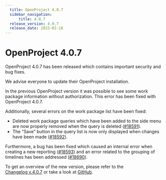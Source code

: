 ```yaml
---
  title: OpenProject 4.0.7
  sidebar_navigation:
      title: 4.0.7
  release_version: 4.0.7
  release_date: 2015-02-18
---
```



# OpenProject 4.0.7

OpenProject 4.0.7 has been released which contains important security
and bug fixes.

We advise everyone to update their OpenProject installation.

In the previous OpenProject version it was possible to see some work
package information without authorization. This error has been fixed
with OpenProject 4.0.7.

Additionally, several errors on the work package list have been fixed:

  - Deleted work package queries which have been added to the side menu
    are now properly removed when the query is deleted
    ([#18591](https://community.openproject.org/work_packages/18591 "#18591")).
  - The “Save” button in the query list is now only displayed when
    changes have been made
    ([#18592](https://community.openproject.org/work_packages/18592 "#18592")).

Furthermore, a bug has been fixed which caused an internal error when
creating a new reporting
([#18593](https://community.openproject.org/work_packages/18593 "#18593"))
and an error related to the grouping of timelines has been addressed
([#18690](https://community.openproject.org/work_packages/18690 "#18690")).

To get an overview of the new version, please refer to the  
[Changelog v.4.0.7](https://community.openproject.org/versions/602 "Changelog v.4.0.7") or
take a look at
[GitHub](https://github.com/opf/openproject/tree/v4.0.7 "GitHub").


